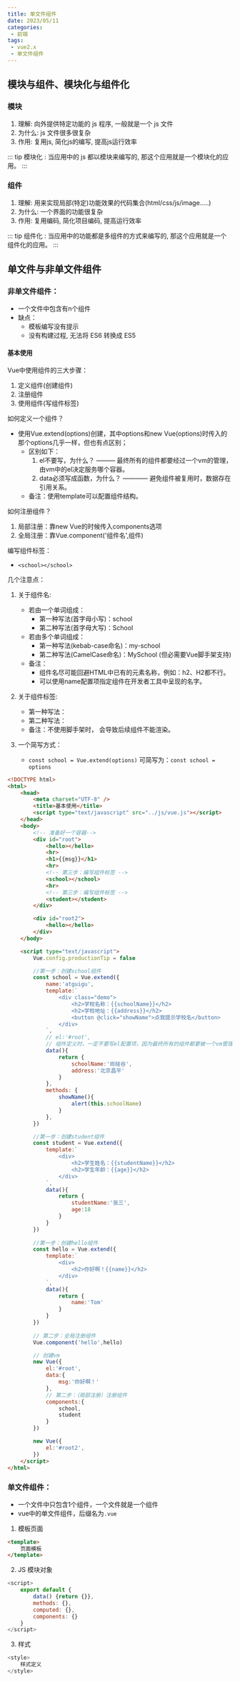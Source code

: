 ```yaml
---
title: 单文件组件
date: 2023/05/11
categories:
 - 前端
tags:
 - vue2.x
 - 单文件组件
---
```


## 模块与组件、模块化与组件化

### 模块
1. 理解: 向外提供特定功能的 js 程序, 一般就是一个 js 文件
2. 为什么: js 文件很多很复杂
3. 作用: 复用js, 简化js的编写, 提高js运行效率

::: tip
模块化 : 当应用中的 js 都以模块来编写的, 那这个应用就是一个模块化的应用。
:::

### 组件
1. 理解: 用来实现局部(特定)功能效果的代码集合(html/css/js/image.....)
2. 为什么: 一个界面的功能很复杂
3. 作用: 复用编码, 简化项目编码, 提高运行效率

::: tip
组件化 : 当应用中的功能都是多组件的方式来编写的, 那这个应用就是一个组件化的应用。
:::


## 单文件与非单文件组件

### 非单文件组件：
- 一个文件中包含有n个组件
- 缺点：
    - 模板编写没有提示
    - 没有构建过程, 无法将 ES6 转换成 ES5

#### 基本使用

Vue中使用组件的三大步骤：
1. 定义组件(创建组件)
2. 注册组件
3. 使用组件(写组件标签)

如何定义一个组件？
- 使用Vue.extend(options)创建，其中options和new Vue(options)时传入的那个options几乎一样，但也有点区别；
    - 区别如下：
        1. el不要写，为什么？ ——— 最终所有的组件都要经过一个vm的管理，由vm中的el决定服务哪个容器。
        2. data必须写成函数，为什么？ ———— 避免组件被复用时，数据存在引用关系。
    - 备注：使用template可以配置组件结构。

如何注册组件？
1. 局部注册：靠new Vue的时候传入components选项
2. 全局注册：靠Vue.component('组件名',组件)

编写组件标签：
- `<school></school>`

几个注意点：
1. 关于组件名:
    - 若由一个单词组成：
        - 第一种写法(首字母小写)：school
        - 第二种写法(首字母大写)：School
    - 若由多个单词组成：
        - 第一种写法(kebab-case命名)：my-school
        - 第二种写法(CamelCase命名)：MySchool (但必需要Vue脚手架支持)
    - 备注：
        - 组件名尽可能回避HTML中已有的元素名称，例如：h2、H2都不行。
        - 可以使用name配置项指定组件在开发者工具中呈现的名字。

2. 关于组件标签:
    - 第一种写法：<school></school>
    - 第二种写法：<school/>
    - 备注：不使用脚手架时，<school/> 会导致后续组件不能渲染。

3. 一个简写方式：
    - `const school = Vue.extend(options)` 可简写为：`const school = options`

```html
<!DOCTYPE html>
<html>
	<head>
		<meta charset="UTF-8" />
		<title>基本使用</title>
		<script type="text/javascript" src="../js/vue.js"></script>
	</head>
	<body>
		<!-- 准备好一个容器-->
		<div id="root">
			<hello></hello>
			<hr>
			<h1>{{msg}}</h1>
			<hr>
			<!-- 第三步：编写组件标签 -->
			<school></school>
			<hr>
			<!-- 第三步：编写组件标签 -->
			<student></student>
		</div>

		<div id="root2">
			<hello></hello>
		</div>
	</body>

	<script type="text/javascript">
		Vue.config.productionTip = false

		//第一步：创建school组件
		const school = Vue.extend({
            name:'atguigu',
			template:`
				<div class="demo">
					<h2>学校名称：{{schoolName}}</h2>
					<h2>学校地址：{{address}}</h2>
					<button @click="showName">点我提示学校名</button>	
				</div>
			`,
			// el:'#root', 
            // 组件定义时，一定不要写el配置项，因为最终所有的组件都要被一个vm管理，由vm决定服务于哪个容器。
			data(){
				return {
					schoolName:'尚硅谷',
					address:'北京昌平'
				}
			},
			methods: {
				showName(){
					alert(this.schoolName)
				}
			},
		})

		//第一步：创建student组件
		const student = Vue.extend({
			template:`
				<div>
					<h2>学生姓名：{{studentName}}</h2>
					<h2>学生年龄：{{age}}</h2>
				</div>
			`,
			data(){
				return {
					studentName:'张三',
					age:18
				}
			}
		})
		
		//第一步：创建hello组件
		const hello = Vue.extend({
			template:`
				<div>	
					<h2>你好啊！{{name}}</h2>
				</div>
			`,
			data(){
				return {
					name:'Tom'
				}
			}
		})
		
		// 第二步：全局注册组件
		Vue.component('hello',hello)

		// 创建vm
		new Vue({
			el:'#root',
			data:{
				msg:'你好啊！'
			},
			// 第二步：（局部注册）注册组件
			components:{
				school,
				student
			}
		})

		new Vue({
			el:'#root2',
		})
	</script>
</html>
```

### 单文件组件：
- 一个文件中只包含1个组件，一个文件就是一个组件
- vue中的单文件组件，后缀名为`.vue`

1. 模板页面

```html
<template>
    页面模板
</template>
```

2. JS 模块对象

```js
<script> 
    export default {
        data() {return {}},
        methods: {},
        computed: {},
        components: {}
    }
</script>
```

3. 样式

```js
<style>
    样式定义
</style>
```
